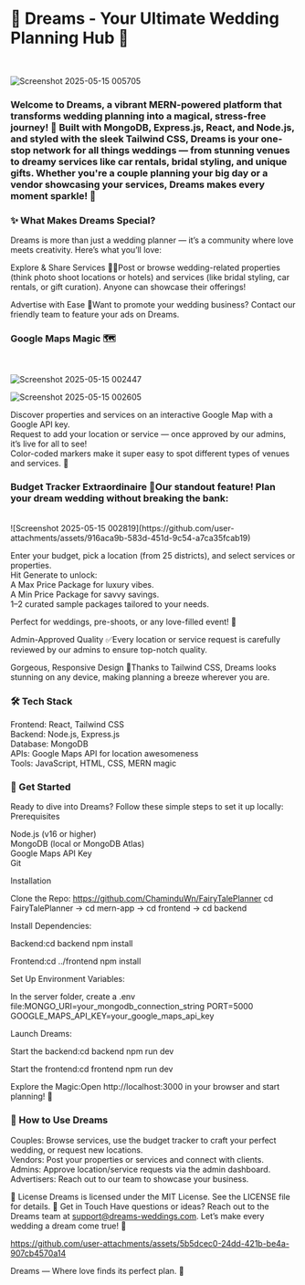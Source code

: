 <h1>🌟 Dreams - Your Ultimate Wedding Planning Hub 🌟</h1>
<br>

![Screenshot 2025-05-15 005705](https://github.com/user-attachments/assets/0398f998-bf70-4b35-b16e-45bb5e23d2cd)


<h3>Welcome to Dreams, a vibrant MERN-powered platform that transforms wedding planning into a magical, stress-free journey! 🎉 Built with MongoDB, Express.js, React, and Node.js, and styled with the sleek Tailwind CSS, Dreams is your one-stop network for all things weddings — from stunning venues to dreamy services like car rentals, bridal styling, and unique gifts. Whether you're a couple planning your big day or a vendor showcasing your services, Dreams makes every moment sparkle! 💍 </h3>


<h3>✨ What Makes Dreams Special?</h3>
Dreams is more than just a wedding planner — it’s a community where love meets creativity. Here’s what you’ll love:

Explore & Share Services 🏨🚗Post or browse wedding-related properties (think photo shoot locations or hotels) and services (like bridal styling, car rentals, or gift curation). Anyone can showcase their offerings!

Advertise with Ease 📣Want to promote your wedding business? Contact our friendly team to feature your ads on Dreams.

<h3>Google Maps Magic 🗺️  </h3>
<br>

![Screenshot 2025-05-15 002447](https://github.com/user-attachments/assets/41c85bd8-c17f-4ae8-b18f-fe7e143cf5cf)

![Screenshot 2025-05-15 002605](https://github.com/user-attachments/assets/730d86e9-09eb-4a3a-9ca9-f9a972eae1f2)


Discover properties and services on an interactive Google Map with a Google API key.  
Request to add your location or service — once approved by our admins, it’s live for all to see!  
Color-coded markers make it super easy to spot different types of venues and services. 🌈


<h3>Budget Tracker Extraordinaire 💸Our standout feature! Plan your dream wedding without breaking the bank:  </h3>
<br>
![Screenshot 2025-05-15 002819](https://github.com/user-attachments/assets/916aca9b-583d-451d-9c54-a7ca35fcab19)


Enter your budget, pick a location (from 25 districts), and select services or properties.  
Hit Generate to unlock:  
A Max Price Package for luxury vibes.  
A Min Price Package for savvy savings.  
1–2 curated sample packages tailored to your needs.


Perfect for weddings, pre-shoots, or any love-filled event! 💖

Admin-Approved Quality ✅Every location or service request is carefully reviewed by our admins to ensure top-notch quality.

Gorgeous, Responsive Design 📱Thanks to Tailwind CSS, Dreams looks stunning on any device, making planning a breeze wherever you are.


<h3>🛠️ Tech Stack</h3>

Frontend: React, Tailwind CSS  
Backend: Node.js, Express.js  
Database: MongoDB  
APIs: Google Maps API for location awesomeness  
Tools: JavaScript, HTML, CSS, MERN magic

<h3>🚀 Get Started</h3>
Ready to dive into Dreams? Follow these simple steps to set it up locally:
Prerequisites

Node.js (v16 or higher)  
MongoDB (local or MongoDB Atlas)  
Google Maps API Key  
Git

Installation

Clone the Repo:
https://github.com/ChaminduWn/FairyTalePlanner
cd FairyTalePlanner -> cd mern-app -> cd frontend
                                   -> cd backend


Install Dependencies:

Backend:cd backend
npm install

Frontend:cd ../frontend
npm install

Set Up Environment Variables:

In the server folder, create a .env file:MONGO_URI=your_mongodb_connection_string
PORT=5000
GOOGLE_MAPS_API_KEY=your_google_maps_api_key

Launch Dreams:

Start the backend:cd backend
npm run dev


Start the frontend:cd frontend
npm run dev


Explore the Magic:Open http://localhost:3000 in your browser and start planning! 🎊


<h3>🎯 How to Use Dreams</h3>

Couples: Browse services, use the budget tracker to craft your perfect wedding, or request new locations.  
Vendors: Post your properties or services and connect with clients.  
Admins: Approve location/service requests via the admin dashboard.  
Advertisers: Reach out to our team to showcase your business.


📜 License
Dreams is licensed under the MIT License. See the LICENSE file for details.
💌 Get in Touch
Have questions or ideas? Reach out to the Dreams team at support@dreams-weddings.com. Let’s make every wedding a dream come true! 💫


https://github.com/user-attachments/assets/5b5dcec0-24dd-421b-be4a-907cb4570a14


Dreams — Where love finds its perfect plan. 🌸
